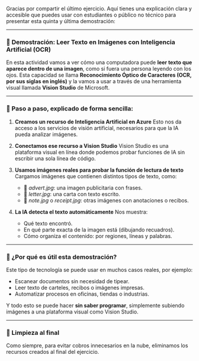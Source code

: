 Gracias por compartir el último ejercicio. Aquí tienes una explicación clara y accesible que puedes usar con estudiantes o público no técnico para presentar esta quinta y última demostración:

---

### 📄 **Demostración: Leer Texto en Imágenes con Inteligencia Artificial (OCR)**

En esta actividad vamos a ver cómo una computadora puede **leer texto que aparece dentro de una imagen**, como si fuera una persona leyendo con los ojos. Esta capacidad se llama **Reconocimiento Óptico de Caracteres (OCR, por sus siglas en inglés)** y la vamos a usar a través de una herramienta visual llamada **Vision Studio** de Microsoft.

---

### 🔄 Paso a paso, explicado de forma sencilla:

1. **Creamos un recurso de Inteligencia Artificial en Azure**
   Esto nos da acceso a los servicios de visión artificial, necesarios para que la IA pueda analizar imágenes.

2. **Conectamos ese recurso a Vision Studio**
   Vision Studio es una plataforma visual en línea donde podemos probar funciones de IA sin escribir una sola línea de código.

3. **Usamos imágenes reales para probar la función de lectura de texto**
   Cargamos imágenes que contienen distintos tipos de texto, como:

   * 📰 *advert.jpg*: una imagen publicitaria con frases.
   * 📄 *letter.jpg*: una carta con texto escrito.
   * 📝 *note.jpg* o *receipt.jpg*: otras imágenes con anotaciones o recibos.

4. **La IA detecta el texto automáticamente**
   Nos muestra:

   * Qué texto encontró.
   * En qué parte exacta de la imagen está (dibujando recuadros).
   * Cómo organiza el contenido: por regiones, líneas y palabras.

---

### 🧠 ¿Por qué es útil esta demostración?

Este tipo de tecnología se puede usar en muchos casos reales, por ejemplo:

* Escanear documentos sin necesidad de tipear.
* Leer texto de carteles, recibos o imágenes impresas.
* Automatizar procesos en oficinas, tiendas o industrias.

Y todo esto se puede hacer **sin saber programar**, simplemente subiendo imágenes a una plataforma visual como Vision Studio.

---

### 🧹 Limpieza al final

Como siempre, para evitar cobros innecesarios en la nube, eliminamos los recursos creados al final del ejercicio.


